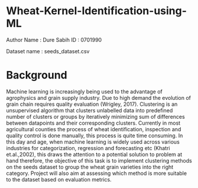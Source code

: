 # Wheat-Kernel-Identification-using-ML

Author Name : Dure Sabih
ID : 0701990

Dataset name : seeds_dataset.csv

# Background

Machine learning is increasingly being used to the advantage of agrophysics and grain supply industry. 
Due to high demand the evolution of grain chain requires quality evaluation (Wrigley, 2017). 
Clustering is an unsupervised algorithm that clusters unlabelled data into predefined number of clusters 
or groups by iteratively minimizing sum of differences between datapoints and their corresponding 
clusters. 
Currently in most agricultural counties the process of wheat identification, inspection and quality 
control is done manually, this process is quite time consuming. In this day and age, when machine 
learning is widely used across various industries for categorization, regression and forecasting etc 
(Khatri et.al.,2002), this draws the attention to a potential solution to problem at hand therefore, the 
objective of this task is to implement clustering methods on the seeds dataset to group the wheat grain 
varieties into the right category. Project will also aim at assessing which method is more suitable to 
the dataset based on evaluation metrics.
